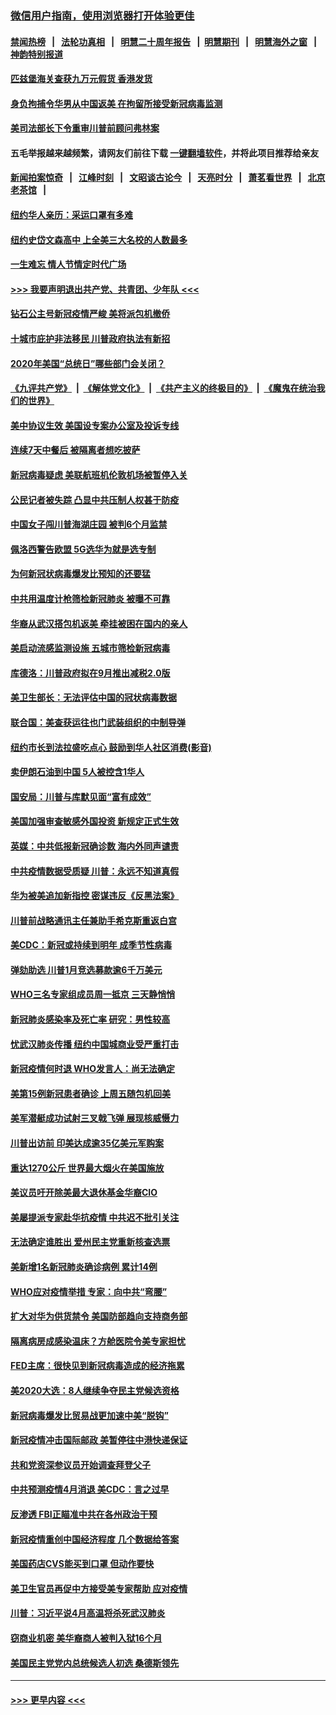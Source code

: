 ### [微信用户指南，使用浏览器打开体验更佳](https://github.com/gfw-breaker/banned-news1/blob/master/indexes/wechat-guide.md?t=0)
#### [禁闻热榜](热点新闻.md?t=0)  &nbsp;&nbsp;|&nbsp;&nbsp; [法轮功真相](https://github.com/gfw-breaker/truth/blob/master/README.md?t=0) &nbsp;&nbsp;|&nbsp;&nbsp; [明慧二十周年报告](https://github.com/gfw-breaker/mh-reports/blob/master/README.md?t=0) &nbsp;&nbsp;|&nbsp;&nbsp;[明慧期刊](https://github.com/gfw-breaker/mh-qikan) &nbsp;&nbsp;|&nbsp;&nbsp; [明慧海外之窗](https://github.com/gfw-breaker/mh-news/blob/master/README.md?t=0) &nbsp;&nbsp;|&nbsp;&nbsp; [神韵特别报道](https://github.com/gfw-breaker/mh-news/blob/master/shenyun.md?t=0)
#### [匹兹堡海关查获九万元假货 香港发货](../pages/nsc412/n11870716.md?t=02152333) 
#### [身负拘捕令华男从中国返美  在拘留所接受新冠病毒监测](../pages/nsc412/n11870710.md?t=02152333) 
#### [美司法部长下令重审川普前顾问弗林案](../pages/nsc412/n11870258.md?t=02152333) 
#### 五毛举报越来越频繁，请网友们前往下载 [一键翻墙软件](https://github.com/gfw-breaker/ssr-accounts)，并将此项目推荐给亲友
#### [新闻拍案惊奇](https://github.com/gfw-breaker/banned-news1/blob/master/pages/link4.md) &nbsp;&nbsp;|&nbsp;&nbsp; [江峰时刻](https://github.com/gfw-breaker/banned-news1/blob/master/pages/link4.md) &nbsp;&nbsp;|&nbsp;&nbsp; [文昭谈古论今](https://github.com/gfw-breaker/banned-news1/blob/master/pages/link4.md) &nbsp;&nbsp;|&nbsp;&nbsp; [天亮时分](https://github.com/gfw-breaker/banned-news1/blob/master/pages/link4.md) &nbsp;&nbsp;|&nbsp;&nbsp; [萧茗看世界](https://github.com/gfw-breaker/banned-news1/blob/master/pages/link4.md) &nbsp;&nbsp;|&nbsp;&nbsp; [北京老茶馆](https://github.com/gfw-breaker/banned-news1/blob/master/pages/link4.md) &nbsp;&nbsp;|&nbsp;&nbsp; 
#### [纽约华人亲历：采运口罩有多难](../pages/nsc412/n11870531.md?t=02152333) 
#### [纽约史岱文森高中  上全美三大名校的人数最多](../pages/nsc412/n11870557.md?t=02152333) 
#### [一生难忘 情人节情定时代广场](../pages/nsc412/n11870536.md?t=02152333) 
#### [>>> 我要声明退出共产党、共青团、少年队 <<<](https://github.com/begood0513/goodnews/blob/master/quit/letter.md) 
#### [钻石公主号新冠疫情严峻 美将派包机撤侨](../pages/nsc412/n11870505.md?t=02152333) 
#### [十城市庇护非法移民 川普政府执法有新招](../pages/nsc412/n11870410.md?t=02152333) 
#### [2020年美国“总统日”哪些部门会关闭？](../pages/nsc412/n11870148.md?t=02152333) 
#### [《九评共产党》](https://github.com/begood0513/9ping.md/blob/master/README.md) &nbsp;|&nbsp; [《解体党文化》](../../../../jtdwh.md/blob/master/README.md)  &nbsp;|&nbsp; [《共产主义的终极目的》](../../../../gczydzjmd.md/blob/master/README.md) &nbsp;|&nbsp; [《魔鬼在统治我们的世界》](../../../../mgztzwmdsj.md/blob/master/README.md) 
#### [美中协议生效 美国设专案办公室及投诉专线](../pages/nsc412/n11870266.md?t=02152333) 
#### [连续7天中餐后 被隔离者想吃披萨](../pages/nsc412/n11870243.md?t=02152333) 
#### [新冠病毒疑虑 美联航班机伦敦机场被暂停入关](../pages/nsc412/n11870015.md?t=02152333) 
#### [公民记者被失踪 凸显中共压制人权甚于防疫](../pages/nsc412/n11870042.md?t=02152333) 
#### [中国女子闯川普海湖庄园 被判6个月监禁](../pages/nsc412/n11869919.md?t=02152333) 
#### [佩洛西警告欧盟 5G选华为就是选专制](../pages/nsc412/n11869898.md?t=02152333) 
#### [为何新冠状病毒爆发比预知的还要猛](../pages/nsc412/n11869828.md?t=02152333) 
#### [中共用温度计枪筛检新冠肺炎 被曝不可靠](../pages/nsc412/n11869707.md?t=02152333) 
#### [华裔从武汉搭包机返美 牵挂被困在国内的亲人](../pages/nsc412/n11869711.md?t=02152333) 
#### [美启动流感监测设施 五城市筛检新冠病毒](../pages/nsc412/n11869689.md?t=02152333) 
#### [库德洛：川普政府拟在9月推出减税2.0版](../pages/nsc412/n11869627.md?t=02152333) 
#### [美卫生部长：无法评估中国的冠状病毒数据](../pages/nsc412/n11869301.md?t=02152333) 
#### [联合国：美查获运往也门武装组织的中制导弹](../pages/nsc412/n11868677.md?t=02152333) 
#### [纽约市长到法拉盛吃点心  鼓励到华人社区消费(影音)](../pages/nsc412/n11868197.md?t=02152333) 
#### [卖伊朗石油到中国  5人被控含1华人](../pages/nsc412/n11867988.md?t=02152333) 
#### [国安局：川普与库默见面“富有成效”](../pages/nsc412/n11867976.md?t=02152333) 
#### [美国加强审查敏感外国投资 新规定正式生效](../pages/nsc412/n11868041.md?t=02152333) 
#### [英媒：中共低报新冠确诊数 海内外同声谴责](../pages/nsc412/n11867421.md?t=02152333) 
#### [中共疫情数据受质疑 川普：永远不知道真假](../pages/nsc412/n11867195.md?t=02152333) 
#### [华为被美追加新指控 密谋违反《反黑法案》](../pages/nsc412/n11867191.md?t=02152333) 
#### [川普前战略通讯主任兼助手希克斯重返白宫](../pages/nsc412/n11867104.md?t=02152333) 
#### [美CDC：新冠或持续到明年 成季节性病毒](../pages/nsc412/n11867279.md?t=02152333) 
#### [弹劾助选 川普1月竞选募款逾6千万美元](../pages/nsc412/n11866950.md?t=02152333) 
#### [WHO三名专家组成员周一抵京 三天静悄悄](../pages/nsc412/n11866947.md?t=02152333) 
#### [新冠肺炎感染率及死亡率 研究：男性较高](../pages/nsc412/n11866956.md?t=02152333) 
#### [忧武汉肺炎传播 纽约中国城商业受严重打击](../pages/nsc412/n11866902.md?t=02152333) 
#### [新冠疫情何时退 WHO发言人：尚无法确定](../pages/nsc412/n11866864.md?t=02152333) 
#### [美第15例新冠患者确诊 上周五随包机回美](../pages/nsc412/n11866852.md?t=02152333) 
#### [美军潜艇成功试射三叉戟飞弹 展现核威慑力](../pages/nsc412/n11866046.md?t=02152333) 
#### [川普出访前 印美达成逾35亿美元军购案](../pages/nsc412/n11865444.md?t=02152333) 
#### [重达1270公斤 世界最大烟火在美国施放](../pages/nsc412/n11865198.md?t=02152333) 
#### [美议员吁开除美最大退休基金华裔CIO](../pages/nsc412/n11865230.md?t=02152333) 
#### [美屡提派专家赴华抗疫情 中共迟不批引关注](../pages/nsc412/n11864719.md?t=02152333) 
#### [无法确定谁胜出 爱州民主党重新核查选票](../pages/nsc412/n11864830.md?t=02152333) 
#### [美新增1名新冠肺炎确诊病例 累计14例](../pages/nsc412/n11864893.md?t=02152333) 
#### [WHO应对疫情举措 专家：向中共“弯腰”](../pages/nsc412/n11864727.md?t=02152333) 
#### [扩大对华为供货禁令 美国防部趋向支持商务部](../pages/nsc412/n11864773.md?t=02152333) 
#### [隔离病房成感染温床？方舱医院令美专家担忧](../pages/nsc412/n11864575.md?t=02152333) 
#### [FED主席：很快见到新冠病毒造成的经济拖累](../pages/nsc412/n11864507.md?t=02152333) 
#### [美2020大选：8人继续争夺民主党候选资格](../pages/nsc412/n11864327.md?t=02152333) 
#### [新冠病毒爆发比贸易战更加速中美“脱钩”](../pages/nsc412/n11864470.md?t=02152333) 
#### [新冠疫情冲击国际邮政 美暂停往中港快递保证](../pages/nsc412/n11864207.md?t=02152333) 
#### [共和党资深参议员开始调查拜登父子](../pages/nsc412/n11863984.md?t=02152333) 
#### [中共预测疫情4月消退 美CDC：言之过早](../pages/nsc412/n11864310.md?t=02152333) 
#### [反渗透 FBI正瞄准中共在各州政治干预](../pages/nsc412/n11864300.md?t=02152333) 
#### [新冠疫情重创中国经济程度 几个数据给答案](../pages/nsc412/n11864203.md?t=02152333) 
#### [美国药店CVS能买到口罩 但动作要快](../pages/nsc412/n11862438.md?t=02152333) 
#### [美卫生官员再促中方接受美专家帮助 应对疫情](../pages/nsc412/n11864043.md?t=02152333) 
#### [川普：习近平说4月高温将杀死武汉肺炎](../pages/nsc412/n11860814.md?t=02152333) 
#### [窃商业机密 美华裔商人被判入狱16个月](../pages/nsc412/n11863911.md?t=02152333) 
#### [美国民主党党内总统候选人初选 桑德斯领先](../pages/nsc412/n11863475.md?t=02152333) 

----
#### [ >>> 更早内容 <<< ](../indexes/nsc412-earlier.md)
